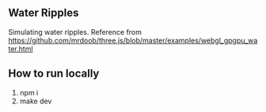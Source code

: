 ## Water Ripples

Simulating water ripples. Reference from https://github.com/mrdoob/three.js/blob/master/examples/webgl_gpgpu_water.html

## How to run locally

1. npm i
2. make dev
